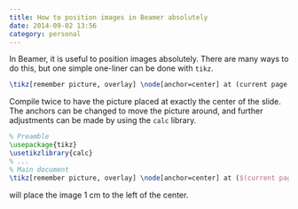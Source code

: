 ```yaml
---
title: How to position images in Beamer absolutely
date: 2014-09-02 13:56
category: personal
---
```


In Beamer, it is useful to position images absolutely. There are many ways to do
this, but one simple one-liner can be done with `tikz`.
<!--more-->

```latex
\tikz[remember picture, overlay] \node[anchor=center] at (current page.center) {\includegraphics{foo}};
```

Compile twice to have the picture placed at exactly the center of the slide. The
anchors can be changed to move the picture around, and further adjustments can
be made by using the `calc` library.

```latex
% Preamble
\usepackage{tikz}
\usetikzlibrary{calc}
% ...
% Main document
\tikz[remember picture, overlay] \node[anchor=center] at ($(current page.center)-(1,0)$) {\includegraphics{foo}};
```

will place the image 1 cm to the left of the center.
